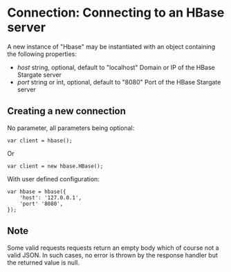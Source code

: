 
Connection: Connecting to an HBase server
=========================================

A new instance of "Hbase" may be instantiated with an object containing the following properties:

-   *host*
	string, optional, default to "localhost"
	Domain or IP of the HBase Stargate server
-   *port*
	string or int, optional, default to "8080"
	Port of the HBase Stargate server

Creating a new connection
-------------------------

No parameter, all parameters being optional:

	var client = hbase();

Or

	var client = new hbase.HBase();
	
With user defined configuration:

	var hbase = hbase({
		'host': '127.0.0.1',
		'port' '8080',
	});

Note
----

Some valid requests requests return an empty body which of course not a valid JSON. In such cases, no error is thrown by the response handler but the returned value is null.